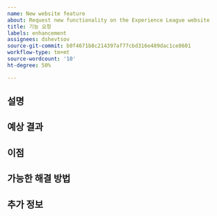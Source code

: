 ```yaml
---
name: New website feature
about: Request new functionality on the Experience League website
title: 기능 요청
labels: enhancement
assignees: dshevtsov
source-git-commit: b0f4671b8c214397af77cbd316e489dac1ce8601
workflow-type: tm+mt
source-wordcount: '10'
ht-degree: 50%

---
```



## 설명

<!-- (REQUIRED) Describe the feature you want added. -->

## 예상 결과

<!-- (REQUIRED) What is the expected result or behavior of this feature? -->

## 이점

<!-- (REQUIRED) How does this feature improve the docs experience? -->

## 가능한 해결 방법

<!-- (OPTIONAL) What would a solution for this issue look like? -->

## 추가 정보

<!-- (OPTIONAL) What other information can you provide about this feature? -->

<!--
Thank you for taking the time to report this issue!
GitHub Issues in this repo should only relate to this project's codebase.

Before submitting this issue, please make sure you are complying with our Code of Conduct:
https://github.com/AdobeDocs/commerce-operations.en/blob/main/code-of-conduct.md

Issues that do not comply with our Code of Conduct or do not contain enough information may be closed at the maintainers' discretion.

Feel free to remove this section before creating this issue.
-->
